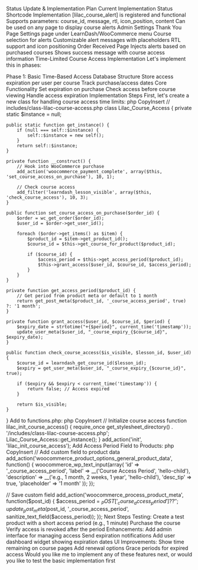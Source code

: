 Status Update & Implementation Plan
Current Implementation Status
Shortcode Implementation
[lilac_course_alert] is registered and functional
Supports parameters: course_id, message, rtl, icon_position, content
Can be used on any page to display course alerts
Admin Settings
Thank You Page Settings page under LearnDash/WooCommerce menu
Course selection for alerts
Customizable alert messages with placeholders
RTL support and icon positioning
Order Received Page
Injects alerts based on purchased courses
Shows success message with course access information
Time-Limited Course Access Implementation
Let's implement this in phases:

Phase 1: Basic Time-Based Access
Database Structure
Store access expiration per user per course
Track purchase/access dates
Core Functionality
Set expiration on purchase
Check access before course viewing
Handle access expiration
Implementation Steps
First, let's create a new class for handling course access time limits:
php
CopyInsert
// includes/class-lilac-course-access.php
class Lilac_Course_Access {
    private static $instance = null;

    public static function get_instance() {
        if (null === self::$instance) {
            self::$instance = new self();
        }
        return self::$instance;
    }

    private function __construct() {
        // Hook into WooCommerce purchase
        add_action('woocommerce_payment_complete', array($this, 'set_course_access_on_purchase'), 10, 1);
        
        // Check course access
        add_filter('learndash_lesson_visible', array($this, 'check_course_access'), 10, 3);
    }

    public function set_course_access_on_purchase($order_id) {
        $order = wc_get_order($order_id);
        $user_id = $order->get_user_id();
        
        foreach ($order->get_items() as $item) {
            $product_id = $item->get_product_id();
            $course_id = $this->get_course_for_product($product_id);
            
            if ($course_id) {
                $access_period = $this->get_access_period($product_id);
                $this->grant_access($user_id, $course_id, $access_period);
            }
        }
    }

    private function get_access_period($product_id) {
        // Get period from product meta or default to 1 month
        return get_post_meta($product_id, '_course_access_period', true) ?: '1 month';
    }

    private function grant_access($user_id, $course_id, $period) {
        $expiry_date = strtotime("+{$period}", current_time('timestamp'));
        update_user_meta($user_id, "_course_expiry_{$course_id}", $expiry_date);
    }

    public function check_course_access($is_visible, $lesson_id, $user_id) {
        $course_id = learndash_get_course_id($lesson_id);
        $expiry = get_user_meta($user_id, "_course_expiry_{$course_id}", true);
        
        if ($expiry && $expiry < current_time('timestamp')) {
            return false; // Access expired
        }
        
        return $is_visible;
    }
}
Add to functions.php:
php
CopyInsert
// Initialize course access
function lilac_init_course_access() {
    require_once get_stylesheet_directory() . '/includes/class-lilac-course-access.php';
    Lilac_Course_Access::get_instance();
}
add_action('init', 'lilac_init_course_access');
Add Access Period Field to Products:
php
CopyInsert
// Add custom field to product data
add_action('woocommerce_product_options_general_product_data', function() {
    woocommerce_wp_text_input(array(
        'id' => '_course_access_period',
        'label' => __('Course Access Period', 'hello-child'),
        'description' => __('e.g., 1 month, 2 weeks, 1 year', 'hello-child'),
        'desc_tip' => true,
        'placeholder' => '1 month'
    ));
});

// Save custom field
add_action('woocommerce_process_product_meta', function($post_id) {
    $access_period = $_POST['_course_access_period'] ?? '';
    update_post_meta($post_id, '_course_access_period', sanitize_text_field($access_period));
});
Next Steps
Testing:
Create a test product with a short access period (e.g., 1 minute)
Purchase the course
Verify access is revoked after the period
Enhancements:
Add admin interface for managing access
Send expiration notifications
Add user dashboard widget showing expiration dates
UI Improvements:
Show time remaining on course pages
Add renewal options
Grace periods for expired access
Would you like me to implement any of these features next, or would you like to test the basic implementation first
